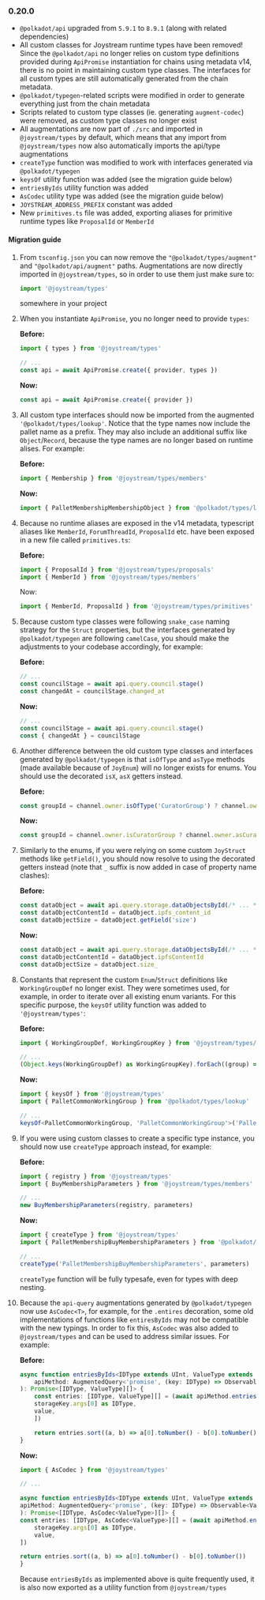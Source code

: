 ### 0.20.0
- `@polkadot/api` upgraded from `5.9.1` to `8.9.1` (along with related dependencies)
- All custom classes for Joystream runtime types have been removed! Since the `@polkadot/api` no longer relies on custom type definitions provided during `ApiPromise` instantiation for chains using metadata v14, there is no point in maintaining custom type classes. The interfaces for all custom types are still automatically generated from the chain metadata.
- `@polkadot/typegen`-related scripts were modified in order to generate everything just from the chain metadata
- Scripts related to custom type classes (ie. generating `augment-codec`) were removed, as custom type classes no longer exist
- All augmentations are now part of `./src` and imported in `@joystream/types` by default, which means that any import from `@joystream/types` now also automatically imports the api/type augmentations
- `createType` function was modified to work with interfaces generated via `@polkadot/typegen`
- `keysOf` utility function was added (see the migration guide below)
- `entriesByIds` utility function was added
- `AsCodec` utility type was added (see the migration guide below)
- `JOYSTREAM_ADDRESS_PREFIX` constant was added
- New `primitives.ts` file was added, exporting aliases for primitive runtime types like `ProposalId` or `MemberId`

#### Migration guide

1. From `tsconfig.json` you can now remove the `"@polkadot/types/augment"` and `"@polkadot/api/augment"` paths.
    Augmentations are now directly imported in `@joystream/types`, so in order to use them just make sure to:
    ```typescript
    import '@joystream/types'
    ```
    somewhere in your project

1. When you instantiate `ApiPromise`, you no longer need to provide `types`:
   
    **Before:**
    ```typescript
    import { types } from '@joystream/types'

    // ...
    const api = await ApiPromise.create({ provider, types })
    ```

    **Now:**
    ```typescript
    const api = await ApiPromise.create({ provider })
    ```

1. All custom type interfaces should now be imported from the augmented `'@polkadot/types/lookup'`. Notice that the type names now include the pallet name as a prefix. They may also include an additional suffix like `Object`/`Record`, because the type names are no longer based on runtime alises. For example:
   
    **Before:**
    ```typescript
    import { Membership } from '@joystream/types/members'
    ```

    **Now:**
    ```typescript
    import { PalletMembershipMembershipObject } from '@polkadot/types/lookup'
    ```

1. Because no runtime aliases are exposed in the v14 metadata, typescript aliases like `MemberId`, `ForumThreadId`, `ProposalId` etc. have been exposed in a new file called `primitives.ts`:

    **Before:**
    ```typescript
    import { ProposalId } from '@joystream/types/proposals'
    import { MemberId } from '@joystream/types/members'
    ```

    Now:
    ```typescript
    import { MemberId, ProposalId } from '@joystream/types/primitives'
    ```

1. Because custom type classes were following `snake_case` naming strategy for the `Struct` properties, but the interfaces generated by `@polkadot/typegen` are following `camelCase`, you should make the adjustments to your codebase accordingly, for example:

    **Before:**
    ```typescript
    // ...
    const councilStage = await api.query.council.stage()
    const changedAt = councilStage.changed_at
    ```

    **Now:**
    ```typescript
    // ...
    const councilStage = await api.query.council.stage()
    const { changedAt } = councilStage
    ```

1. Another difference between the old custom type classes and interfaces generated by `@polkadot/typegen` is that `isOfType` and `asType` methods (made available because of `JoyEnum`) will no longer exists for enums. You should use the decorated `isX`, `asX` getters instead. 

    **Before:**
    ```typescript
    const groupId = channel.owner.isOfType('CuratorGroup') ? channel.owner.asType('CuratorGroup') : null
    ```

    **Now:**
    ```typescript
    const groupId = channel.owner.isCuratorGroup ? channel.owner.asCuratorGroup : null
    ```

1. Similarly to the enums, if you were relying on some custom `JoyStruct` methods like `getField()`, you should now resolve to using the decorated getters instead (note that `_` suffix is now added in case of property name clashes):

    **Before:**
    ```typescript
    const dataObject = await api.query.storage.dataObjectsById(/* ... */)
    const dataObjectContentId = dataObject.ipfs_content_id
    const dataObjectSize = dataObject.getField('size')
    ```

    **Now:**
    ```typescript
    const dataObject = await api.query.storage.dataObjectsById(/* ... */)
    const dataObjectContentId = dataObject.ipfsContentId
    const dataObjectSize = dataObject.size_
    ```


1. Constants that represent the custom `Enum`/`Struct` definitions like `WorkingGroupDef` no longer exist. They were sometimes used, for example, in order to iterate over all existing enum variants. For this specific purpose, the `keysOf` utility function was added to `'@joystream/types'`:

    **Before:**
    ```typescript
    import { WorkingGroupDef, WorkingGroupKey } from '@joystream/types/common'

    // ...
    (Object.keys(WorkingGroupDef) as WorkingGroupKey).forEach((group) => { /* ... */ })
    ```

    **Now:**
    ```typescript
    import { keysOf } from '@joystream/types'
    import { PalletCommonWorkingGroup } from '@polkadot/types/lookup'

    // ...
    keysOf<PalletCommonWorkingGroup, 'PalletCommonWorkingGroup'>('PalletCommonWorkingGroup').forEach(group, () => /* ... */)
    ```


1. If you were using custom classes to create a specific type instance, you should now use `createType` approach instead, for example:

   **Before:**
    ```typescript
    import { registry } from '@joystream/types'
    import { BuyMembershipParameters } from '@joystream/types/members'

    // ...
    new BuyMembershipParameters(registry, parameters)
    ```

    **Now:**
    ```typescript
    import { createType } from '@joystream/types'
    import { PalletMembershipBuyMembershipParameters } from '@polkadot/types/lookup'

    // ...
    createType('PalletMembershipBuyMembershipParameters', parameters)
    ```

    `createType` function will be fully typesafe, even for types with deep nesting.

1. Because the `api-query` augmentations generated by `@polkadot/typegen` now use `AsCodec<T>`, for example, for the `.entires` decoration, some old implementations of functions like `entiresByIds` may not be compatible with the new typings. In order to fix this, `AsCodec` was also added to `@joystream/types` and can be used to address similar issues. For example:

    **Before:**
    ```typescript
    async function entriesByIds<IDType extends UInt, ValueType extends Codec>(
        apiMethod: AugmentedQuery<'promise', (key: IDType) => Observable<ValueType>, [IDType]>
    ): Promise<[IDType, ValueType][]> {
        const entries: [IDType, ValueType][] = (await apiMethod.entries()).map(([storageKey, value]) => [
        storageKey.args[0] as IDType,
        value,
        ])

        return entries.sort((a, b) => a[0].toNumber() - b[0].toNumber())
    }
    ```

    **Now:**
    ```typescript
    import { AsCodec } from '@joystream/types'

    // ...

    async function entriesByIds<IDType extends UInt, ValueType extends Codec>(
    apiMethod: AugmentedQuery<'promise', (key: IDType) => Observable<ValueType>, [IDType]>
    ): Promise<[IDType, AsCodec<ValueType>][]> {
    const entries: [IDType, AsCodec<ValueType>][] = (await apiMethod.entries()).map(([storageKey, value]) => [
        storageKey.args[0] as IDType,
        value,
    ])

    return entries.sort((a, b) => a[0].toNumber() - b[0].toNumber())
    }
    ```

    Because `entriesByIds` as implemented above is quite frequently used, it is also now exported as a utility function from `@joystream/types`